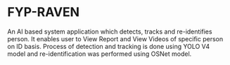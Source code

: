 # FYP-RAVEN
An AI based system application which detects, tracks and re-identifies person. It enables user to View Report and View Videos of specific person on ID basis. Process of detection and tracking is done using YOLO V4 model and re-identification was performed using OSNet model.
